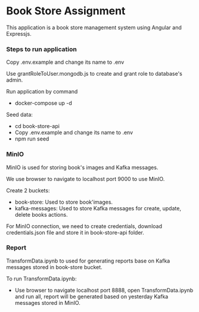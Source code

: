 # Book Store Assignment

This application is a book store management system using Angular and Expressjs.

### Steps to run application

Copy .env.example and change its name to .env

Use grantRoleToUser.mongodb.js to create and grant role to database's admin.

Run application by command
- docker-compose up -d

Seed data:
- cd book-store-api
- Copy .env.example and change its name to .env
- npm run seed

### MinIO

MinIO is used for storing book's images and Kafka messages.

We use browser to navigate to localhost port 9000 to use MinIO.

Create 2 buckets:
- book-store: Used to store book'images.
- kafka-messages: Used to store Kafka messages for create, update, delete books actions.

For MinIO connection, we need to create credentials, download credentials.json file and store it in book-store-api folder.

### Report

TransformData.ipynb to used for generating reports base on Kafka messages stored in book-store bucket.

To run TransformData.ipynb:
- Use browser to navigate localhost port 8888, open TransformData.ipynb and run all, report will be generated based on yesterday Kafka messages stored in MinIO.
